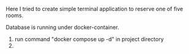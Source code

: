 
Here I tried to create simple terminal
application to reserve one of five rooms.

Database is running under docker-container. 

1) run command "docker compose up -d" in project directory
2) 